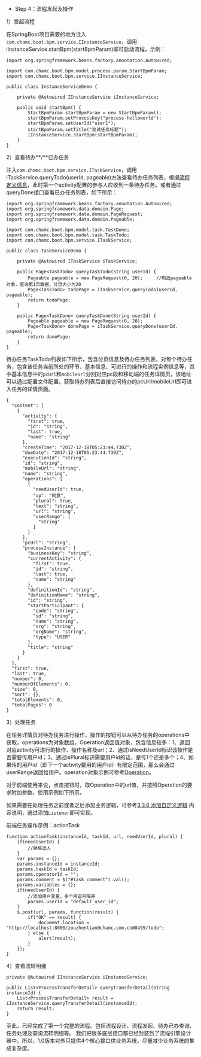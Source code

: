 - Step 4：<span id="bpm_3_4">流程发起及操作</span>

1）发起流程

在SpringBoot项目需要的地方注入`com.chamc.boot.bpm.service.IInstanceService`，调用iInstanceService.startBpm(startBpmParam)即可启动流程，示例：

    import org.springframework.beans.factory.annotation.Autowired;

    import com.chamc.boot.bpm.model.process.param.StartBpmParam;
    import com.chamc.boot.bpm.service.IInstanceService;

    public class InstanceServiceDemo {

    	private @Autowired IInstanceService iInstanceService;
    
    	public void startBpm() {
    		StartBpmParam startBpmParam = new StartBpmParam();
    		startBpmParam.setProcessKey("process-helloworld");
    		startBpmParam.setUserId("user1");
    		startBpmParam.setTitle("测试任务标题");
    		iInstanceService.startBpm(startBpmParam);
    	}
    }

2）查看待办**/**已办任务

注入`com.chamc.boot.bpm.service.ITaskService`，调用iTaskService.queryTodo(userId, pageable)方法查看待办任务列表，根据[流程定义信息](#bpm_3_1)，此时第一个activity配置的参与人应收到一条待办任务。或者通过queryDone接口查看已办任务列表，如下所示：

    import org.springframework.beans.factory.annotation.Autowired;
    import org.springframework.data.domain.Page;
    import org.springframework.data.domain.PageRequest;
    import org.springframework.data.domain.Pageable;
    
    import com.chamc.boot.bpm.model.task.TaskDone;
    import com.chamc.boot.bpm.model.task.TaskTodo;
    import com.chamc.boot.bpm.service.ITaskService;
    
    public class TaskServiceDemo {
    
    	private @Autowired ITaskService iTaskService;
    	
    	public Page<TaskTodo> queryTaskTodo(String userId) {
    		Pageable pageable = new PageRequest(0, 20);		//构造pageable对象，查询第1页数据，分页大小为20
    		Page<TaskTodo> todoPage = iTaskService.queryTodo(userId, pageable);
    		return todoPage;
    	}
    	
    	public Page<TaskDone> queryTaskDone(String userId) {
    		Pageable pageable = new PageRequest(0, 20);
    		Page<TaskDone> donePage = iTaskService.queryDone(userId, pageable);
    		return donePage;
    	}
    }

待办任务TaskTodo列表如下所示，包含分页信息及待办任务列表，对每个待办任务，包含该任务当前所处的环节、基本信息、可进行的操作和流程实例信息等，其中基本信息中的`pcUrl`和`mobileUrl`分别对应pc段和移动端的任务详情页，该地址可以通过配置文件配置。获取待办列表后直接访问待办的pcUrl/mobileUrl即可进入任务的详情页面。

	{
	  "content": [
	    {
	      "activity": {
	        "first": true,
	        "id": "string",
	        "last": true,
	        "name": "string"
	      },
	      "createTime": "2017-12-18T05:23:44.730Z",
	      "dueDate": "2017-12-18T05:23:44.730Z",
	      "executionId": "string",
	      "id": "string",
	      "mobileUrl": "string",
	      "name": "string",
	      "operations": [
	        {
	          "needUserId": true,
	          "op": "同意",
	          "plural": true,
	          "text": "string",
	          "url": "string",
	          "userRange": [
	            "string"
	          ]
	        }
	      ],
	      "pcUrl": "string",
	      "processInstance": {
	        "businessKey": "string",
	        "currentActivity": {
	          "first": true,
	          "id": "string",
	          "last": true,
	          "name": "string"
	        },
	        "definitionId": "string",
	        "definitionName": "string",
	        "id": "string",
	        "startParticipant": {
	          "code": "string",
	          "id": "string",
	          "name": "string",
	          "org": "string",
	          "orgName": "string",
	          "type": "USER"
	        },
	        "title": "string"
	      }
	    }
	  ],
	  "first": true,
	  "last": true,
	  "number": 0,
	  "numberOfElements": 0,
	  "size": 0,
	  "sort": {},
	  "totalElements": 0,
	  "totalPages": 0
	}

3）处理任务

在任务详情页对待办任务进行操作，操作的按钮可以从待办任务的operations中获取，operations为对象数组，Operation返回值对象，包含信息较多：1、返回对应activity可进行的操作、操作名称及url；2、通过isNeedUserId标识该操作是否需要传用户id；3、通过isPlural标识需要用户id的话，是传1个还是多个；4、如果传的用户id（即下一个activity要用的用户id）有限定范围，那么会通过userRange返回给用户。operation对象示例可参考[Operation](#Operation)。

对于前端使用来说，点击按钮时，取Operation中的url值，并按照Operation的要求附加参数，使用示例如下所示。

如果需要在处理任务之前或者之后添加业务逻辑，可参考[3.3.6 添加自定义逻辑](#bpm_6) 内容说明，通过添加`Listener`即可实现。

<span id="actionTask">前端任务操作示例：actionTask</span>

	function actionTask(instanceId, taskId, url, needUserId, plural) {
		if(needUserId) {
			//弹框选人
		}
		var params = {};
		params.instanceId = instanceId;
		params.taskId = taskId;
		params.operatorId = "";
		params.comment = $("#task_comment").val();
		params.variables = {};
		if(needUserId) {
			//添加用户变量，多个用逗号隔开
			params.userId = "default_user_id";
		}
		$.post(url, params, function(result) {
			if("OK" == result) {
				document.location = "http://localhost:8000/zouzhentian@chamc.com.cn@8499/todo";
			} else {
				alert(result);
			}
		});
	}

4）查看流转明细

    private @Autowired IInstanceService iInstanceService;

	public List<ProcessTransferDetail> queryTransferDetail(String instanceId) {
		List<ProcessTransferDetail> result = iInstanceService.queryTransferDetail(instanceId);
		return result;
	}

至此，已经完成了第一个完整的流程。包括流程设计、流程发起、待办已办查询、任务处理及查询流转明细等。
我们把很多底层接口都已经封装到了流程引擎设计器中，所以，1.0版本对外只提供4个核心接口供业务系统，尽量减少业务系统的集成复杂度。
